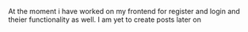 At the moment i have worked on my frontend for register and login and theier
functionality as well. I am yet to create posts later on